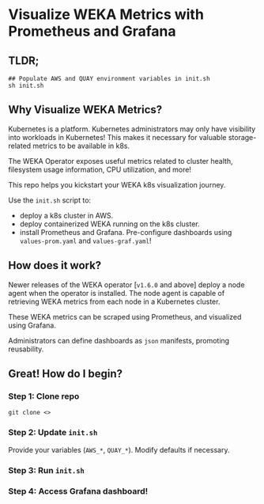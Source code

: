# Visualize WEKA Metrics with Prometheus and Grafana

## TLDR;
```
## Populate AWS and QUAY environment variables in init.sh
sh init.sh
```

## Why Visualize WEKA Metrics?

Kubernetes is a platform. Kubernetes administrators may only have visibility into workloads in Kubernetes! This makes it necessary for valuable storage-related metrics to be available in k8s.

The WEKA Operator exposes useful metrics related to cluster health, filesystem usage information, CPU utilization, and more!

This repo helps you kickstart your WEKA k8s visualization journey. 

Use the `init.sh` script to:
- deploy a k8s cluster in AWS.
- deploy containerized WEKA running on the k8s cluster.
- install Prometheus and Grafana. Pre-configure dashboards using `values-prom.yaml` and `values-graf.yaml`!

## How does it work?

Newer releases of the WEKA operator [`v1.6.0` and above] deploy a node agent when the operator is installed. The node agent is capable of retrieving WEKA metrics from each node in a Kubernetes cluster. 

These WEKA metrics can be scraped using Prometheus, and visualized using Grafana.

Administrators can define dashboards as `json` manifests, promoting reusability.

## Great! How do I begin?

### Step 1: Clone repo
```
git clone <>
```
### Step 2: Update `init.sh`
Provide your  variables (`AWS_*`, `QUAY_*`). Modify defaults if necessary.

### Step 3: Run `init.sh`

### Step 4: Access Grafana dashboard!
